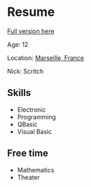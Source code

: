 # Resume

[Full version here](http://www.linkedin.com/pub/gawen-arab/5/ab7/2a8)

Age: 12

Location: [Marseille, France](https://maps.google.com/maps?q=Marseille%2C+France)

Nick: Scritch

## Skills
* Electronic
* Programming
* QBasic
* Visual Basic

## Free time
* Mathematics
* Theater

